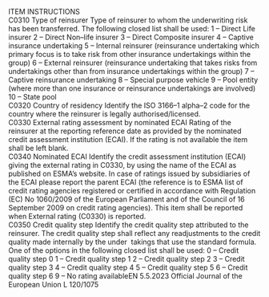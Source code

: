  
ITEM  INSTRUCTIONS  
C0310  Type of reinsurer  Type of reinsurer to whom the underwriting risk has been transferred. The 
following closed list shall be used: 
1 – Direct Life insurer 
2 – Direct Non–life insurer 
3 – Direct Composite insurer 
4 – Captive insurance undertaking 
5 – Internal reinsurer (reinsurance undertaking which primary focus is to take risk 
from other insurance undertakings within the group) 
6 – External reinsurer (reinsurance undertaking that takes risks from undertakings 
other than from insurance undertakings within the group) 
7 – Captive reinsurance undertaking 
8 – Special purpose vehicle 
9 – Pool entity (where more than one insurance or reinsurance undertakings are 
involved) 
10 – State pool  
C0320  Country of residency  Identify the ISO 3166–1 alpha–2 code for the country where the reinsurer is 
legally authorised/licensed.  
C0330  External rating assessment by 
nominated ECAI  Rating of the reinsurer at the reporting reference date as provided by the 
nominated credit assessment institution (ECAI). 
If the rating is not available the item shall be left blank.  
C0340  Nominated ECAI  Identify the credit assessment institution (ECAI) giving the external rating in 
C0330, by using the name of the ECAI as published on ESMA’s website. In 
case of ratings issued by subsidiaries of the ECAI please report the parent ECAI 
(the reference is to ESMA list of credit rating agencies registered or certified in 
accordance with Regulation (EC) No 1060/2009 of the European Parliament and 
of the Council of 16 September 2009 on credit rating agencies). This item shall 
be reported when External rating (C0330) is reported.  
C0350  Credit quality step  Identify the credit quality step attributed to the reinsurer. The credit quality step 
shall reflect any readjustments to the credit quality made internally by the under ­
takings that use the standard formula. 
One of the options in the following closed list shall be used: 
0 – Credit quality step 0 
1 – Credit quality step 1 
2 – Credit quality step 2 
3 – Credit quality step 3 
4 – Credit quality step 4 
5 – Credit quality step 5 
6 – Credit quality step 6 
9 – No rating availableEN  5.5.2023 Official Journal of the European Union L 120/1075